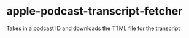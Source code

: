 # apple-podcast-transcript-fetcher
Takes in a podcast ID and downloads the TTML file for the transcript
